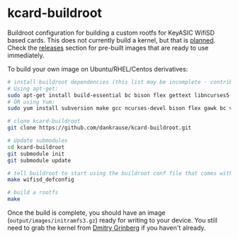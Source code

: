 kcard-buildroot
===============

Buildroot configuration for building a custom rootfs for KeyASIC WifiSD based cards. This does not currently build a kernel, but that is [planned](https://github.com/dankrause/kcard-buildroot/issues/9). Check the [releases](https://github.com/dankrause/kcard-buildroot/releases) section for pre-built images that are ready to use immediately.

To build your own image on Ubuntu/RHEL/Centos derivatives:

```bash
# install buildroot dependencies (this list may be incomplete - contributions welcome)
# Using apt-get:
sudo apt-get install build-essential bc bison flex gettext libncurses5-dev texinfo autoconf automake libtool
# OR using Yum:
sudo yum install subversion make gcc ncurses-devel bison flex gawk bc vim-common

# clone kcard-buildroot
git clone https://github.com/dankrause/kcard-buildroot.git

# Update submodules
cd kcard-buildroot
git submodule init
git submodule update

# tell buildroot to start using the buildroot conf file that comes with kcard-buildroot
make wifisd_defconfig

# build a rootfs
make
```


Once the build is complete, you should have an image (`output/images/initramfs3.gz`) ready for writing to your device. You still need to grab the kernel from [Dmitry Grinberg](http://dmitry.gr/index.php?r=05.Projects&proj=15.%20Transcend%20WiFiSD) if you haven't already.
